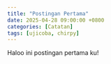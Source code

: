 ```yaml
---
title: "Postingan Pertama"
date: 2025-04-28 09:00:00 +0800
categories: [Catatan]
tags: [ujicoba, chirpy]
---
```

Haloo ini postingan pertama ku!